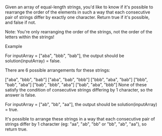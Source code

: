 Given an array of equal-length strings, you'd like to know if it's possible to rearrange the order of the elements in such a way that each consecutive pair of strings differ by exactly one character. Return true if it's possible, and false if not.

Note: You're only rearranging the order of the strings, not the order of the letters within the strings!

Example

For inputArray = ["aba", "bbb", "bab"], the output should be
solution(inputArray) = false.

There are 6 possible arrangements for these strings:

["aba", "bbb", "bab"]
["aba", "bab", "bbb"]
["bbb", "aba", "bab"]
["bbb", "bab", "aba"]
["bab", "bbb", "aba"]
["bab", "aba", "bbb"]
None of these satisfy the condition of consecutive strings differing by 1 character, so the answer is false.

For inputArray = ["ab", "bb", "aa"], the output should be
solution(inputArray) = true.

It's possible to arrange these strings in a way that each consecutive pair of strings differ by 1 character (eg: "aa", "ab", "bb" or "bb", "ab", "aa"), so return true.
